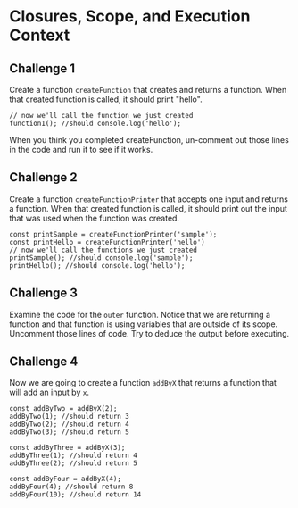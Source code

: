 # Closures, Scope, and Execution Context

## Challenge 1

Create a function `createFunction` that creates and returns a function. When that created function is called, it should print "hello".

```const function1 = createFunction();
// now we'll call the function we just created
function1(); //should console.log('hello');
```

When you think you completed createFunction, un-comment out those lines in the code and run it to see if it works.

## Challenge 2

Create a function `createFunctionPrinter` that accepts one input and returns a function. When that created function is called, it should print out the input that was used when the function was created.

```
const printSample = createFunctionPrinter('sample');
const printHello = createFunctionPrinter('hello')
// now we'll call the functions we just created
printSample(); //should console.log('sample');
printHello(); //should console.log('hello');
```

## Challenge 3

Examine the code for the `outer` function. Notice that we are returning a function and that function is using variables that are outside of its scope.
Uncomment those lines of code. Try to deduce the output before executing.

## Challenge 4

Now we are going to create a function `addByX` that returns a function that will add an input by `x`.

```
const addByTwo = addByX(2);
addByTwo(1); //should return 3
addByTwo(2); //should return 4
addByTwo(3); //should return 5

const addByThree = addByX(3);
addByThree(1); //should return 4
addByThree(2); //should return 5

const addByFour = addByX(4);
addByFour(4); //should return 8
addByFour(10); //should return 14
```
